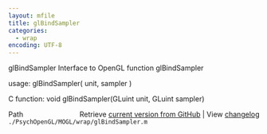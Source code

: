 ```yaml
---
layout: mfile
title: glBindSampler
categories:
  - wrap
encoding: UTF-8
---
```


glBindSampler  Interface to OpenGL function glBindSampler

usage:  glBindSampler( unit, sampler )

C function:  void glBindSampler(GLuint unit, GLuint sampler)


<div class="code_header" style="text-align:right;">
  <span style="float:left;">Path&nbsp;&nbsp;</span> <span class="counter">Retrieve <a href=
  "https://raw.github.com/Psychtoolbox-3/Psychtoolbox-3/beta/./PsychOpenGL/MOGL/wrap/glBindSampler.m">current version from GitHub</a> | View <a href=
  "https://github.com/Psychtoolbox-3/Psychtoolbox-3/commits/beta/./PsychOpenGL/MOGL/wrap/glBindSampler.m">changelog</a></span>
</div>
<div class="code">
  <code>./PsychOpenGL/MOGL/wrap/glBindSampler.m</code>
</div>
